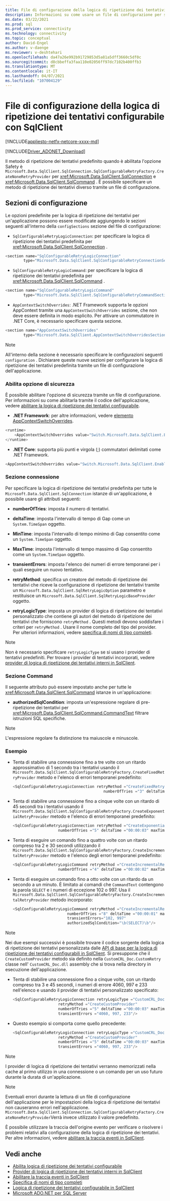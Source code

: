 ```yaml
---
title: File di configurazione della logica di ripetizione dei tentativi configurabile con SqlClient
description: Informazioni su come usare un file di configurazione per specificare i provider di logica di ripetizione dei tentativi predefiniti e personalizzare le opzioni di logica di ripetizione dei tentativi in Microsoft. Data. SqlClient.
ms.date: 03/22/2021
ms.prod: sql
ms.prod_service: connectivity
ms.technology: connectivity
ms.topic: conceptual
author: David-Engel
ms.author: v-daenge
ms.reviewer: v-deshtehari
ms.openlocfilehash: da47a26e992b91729853d5a81a5dff3660c5df0c
ms.sourcegitcommit: d8cbbeffa3faa110e02056ff97dc7102b400ffb3
ms.translationtype: MT
ms.contentlocale: it-IT
ms.lasthandoff: 04/07/2021
ms.locfileid: "107004129"
---
```

# <a name="configurable-retry-logic-configuration-file-with-sqlclient"></a>File di configurazione della logica di ripetizione dei tentativi configurabile con SqlClient

[!INCLUDE[appliesto-netfx-netcore-xxxx-md](../../includes/appliesto-netfx-netcore-xxxx-md.md)]

[!INCLUDE[Driver_ADONET_Download](../../includes/driver_adonet_download.md)]

Il metodo di ripetizione dei tentativi predefinito quando è abilitata l'opzione Safety è `Microsoft.Data.SqlClient.SqlConnection.SqlConfigurableRetryFactory.CreateNoneRetryProvider` per <xref:Microsoft.Data.SqlClient.SqlConnection> e <xref:Microsoft.Data.SqlClient.SqlCommand> . È possibile specificare un metodo di ripetizione dei tentativi diverso tramite un file di configurazione.

## <a name="configuration-sections"></a>Sezioni di configurazione

Le opzioni predefinite per la logica di ripetizione dei tentativi per un'applicazione possono essere modificate aggiungendo le sezioni seguenti all'interno della `configSections` sezione del file di configurazione:

- `SqlConfigurableRetryLogicConnection`: per specificare la logica di ripetizione dei tentativi predefinita per <xref:Microsoft.Data.SqlClient.SqlConnection> .

```csharp
<section name="SqlConfigurableRetryLogicConnection"
        type="Microsoft.Data.SqlClient.SqlConfigurableRetryConnectionSection, Microsoft.Data.SqlClient"/>
```

- `SqlConfigurableRetryLogicCommand`: per specificare la logica di ripetizione dei tentativi predefinita per <xref:Microsoft.Data.SqlClient.SqlCommand> .

```csharp
<section name="SqlConfigurableRetryLogicCommand"
        type="Microsoft.Data.SqlClient.SqlConfigurableRetryCommandSection, Microsoft.Data.SqlClient"/>
```

- `AppContextSwitchOverrides`: .NET Framework supporta le opzioni AppContext tramite una `AppContextSwitchOverrides` sezione, che non deve essere definita in modo esplicito. Per attivare un commutatore in .NET Core, è necessario specificare questa sezione.

```csharp
<section name="AppContextSwitchOverrides"
        type="Microsoft.Data.SqlClient.AppContextSwitchOverridesSection, Microsoft.Data.SqlClient"/>
```

> [!NOTE]
> All'interno della sezione è necessario specificare le configurazioni seguenti `configuration` . Dichiarare queste nuove sezioni per configurare la logica di ripetizione dei tentativi predefinita tramite un file di configurazione dell'applicazione.

### <a name="enable-safety-switch"></a>Abilita opzione di sicurezza

È possibile abilitare l'opzione di sicurezza tramite un file di configurazione. Per informazioni su come abilitarla tramite il codice dell'applicazione, vedere [abilitare la logica di ripetizione dei tentativi configurabile](appcontext-switches.md#enable-configurable-retry-logic).

- **.NET Framework**: per altre informazioni, vedere [elemento AppContextSwitchOverrides](/dotnet/framework/configure-apps/file-schema/runtime/appcontextswitchoverrides-element).

```csharp
<runtime>
    <AppContextSwitchOverrides value="Switch.Microsoft.Data.SqlClient.EnableRetryLogic=true"/>
</runtime>
```

- **.NET Core**: supporta più punti e virgola (;) commutatori delimitati come .NET Framework.

```csharp
<AppContextSwitchOverrides value="Switch.Microsoft.Data.SqlClient.EnableRetryLogic=true"/>
```

### <a name="connection-section"></a>Sezione connessione

Per specificare la logica di ripetizione dei tentativi predefinita per tutte le `Microsoft.Data.SqlClient.SqlConnection` istanze di un'applicazione, è possibile usare gli attributi seguenti:

- **numberOfTries**: imposta il numero di tentativi.

- **deltaTime**: imposta l'intervallo di tempo di Gap come un `System.TimeSpan` oggetto.

- **MinTime**: imposta l'intervallo di tempo minimo di Gap consentito come un `System.TimeSpan` oggetto.

- **MaxTime**: imposta l'intervallo di tempo massimo di Gap consentito come un `System.TimeSpan` oggetto.

- **transientErrors**: imposta l'elenco dei numeri di errore temporanei per i quali eseguire un nuovo tentativo.

- **retryMethod**: specifica un creatore del metodo di ripetizione dei tentativi che riceve la configurazione di ripetizione dei tentativi tramite un `Microsoft.Data.SqlClient.SqlRetryLogicOption` parametro e restituisce un `Microsoft.Data.SqlClient.SqlRetryLogicBaseProvider` oggetto.

- **retryLogicType**: imposta un provider di logica di ripetizione dei tentativi personalizzato che contiene gli autori del metodo di ripetizione dei tentativi che forniscono `retryMethod` . Questi metodi devono soddisfare i criteri per `retryMethod` . Usare il nome completo del tipo del provider. Per ulteriori informazioni, vedere [specifica di nomi di tipo completi](/dotnet/framework/reflection-and-codedom/specifying-fully-qualified-type-names).

> [!NOTE]
> Non è necessario specificare `retryLogicType` se si usano i provider di tentativi predefiniti. Per trovare i provider di tentativi incorporati, vedere [provider di logica di ripetizione dei tentativi interni in SqlClient](internal-retry-logic-providers-sqlclient.md).

### <a name="command-section"></a>Sezione Command

Il seguente attributo può essere impostato anche per tutte le <xref:Microsoft.Data.SqlClient.SqlCommand> istanze in un'applicazione:

- **authorizedSqlCondition**: imposta un'espressione regolare di pre-ripetizione dei tentativi per <xref:Microsoft.Data.SqlClient.SqlCommand.CommandText> filtrare istruzioni SQL specifiche.

> [!NOTE]
> L'espressione regolare fa distinzione tra maiuscole e minuscole.

### <a name="examples"></a>Esempio

- Tenta di stabilire una connessione fino a tre volte con un ritardo approssimativo di 1 secondo tra i tentativi usando il `Microsoft.Data.SqlClient.SqlConfigurableRetryFactory.CreateFixedRetryProvider` metodo e l'elenco di errori temporanei predefinito:

    ```csharp
    <SqlConfigurableRetryLogicConnection retryMethod ="CreateFixedRetryProvider" 
                                            numberOfTries ="3" deltaTime ="00:00:01"/>
    ```

- Tenta di stabilire una connessione fino a cinque volte con un ritardo di 45 secondi tra i tentativi usando il `Microsoft.Data.SqlClient.SqlConfigurableRetryFactory.CreateExponentialRetryProvider` metodo e l'elenco di errori temporanei predefinito:

    ```csharp
    <SqlConfigurableRetryLogicConnection retryMethod ="CreateExponentialRetryProvider" 
                        numberOfTries ="5" deltaTime ="00:00:03" maxTime ="00:00:45"/>
    ```

- Tenta di eseguire un comando fino a quattro volte con un ritardo compreso tra 2 e 30 secondi utilizzando il `Microsoft.Data.SqlClient.SqlConfigurableRetryFactory.CreateIncrementalRetryProvider` metodo e l'elenco degli errori temporanei predefinito:

    ```csharp
    <SqlConfigurableRetryLogicCommand retryMethod ="CreateIncrementalRetryProvider"
                        numberOfTries ="4" deltaTime ="00:00:02" maxTime ="00:00:30"/>
    ```

- Tenta di eseguire un comando fino a otto volte con un ritardo da un secondo a un minuto. È limitato ai comandi che `CommandText` contengono la parola `SELECT` e i numeri di eccezione 102 o 997. Usa il `Microsoft.Data.SqlClient.SqlConfigurableRetryFactory.CreateIncrementalRetryProvider` metodo incorporato:

    ```csharp
    <SqlConfigurableRetryLogicCommand retryMethod ="CreateIncrementalRetryProvider" 
                            numberOfTries ="8" deltaTime ="00:00:01" maxTime ="00:01:00"
                            transientErrors="102, 997"
                            authorizedSqlCondition="\b(SELECT)\b"/>
    ```

> [!NOTE]
> Nei due esempi successivi è possibile trovare il codice sorgente della logica di ripetizione dei tentativi personalizzata dalle [API di base per la logica di ripetizione dei tentativi configurabili in SqlClient](configurable-retry-logic-core-apis-sqlclient.md#example). Si presuppone che il `CreateCustomProvider` metodo sia definito nella `CustomCRL_Doc.CustomRetry` classe nell' `CustomCRL_Doc.dll` assembly che si trova nella directory in esecuzione dell'applicazione.

- Tenta di stabilire una connessione fino a cinque volte, con un ritardo compreso tra 3 e 45 secondi, i numeri di errore 4060, 997 e 233 nell'elenco e usando il provider di tentativi personalizzato specificato:

    ```csharp
    <SqlConfigurableRetryLogicConnection retryLogicType ="CustomCRL_Doc.CustomRetry, CustomCRL_Doc, Version=1.0.0.0, Culture=neutral, PublicKeyToken=null"
                        retryMethod ="CreateCustomProvider" 
                        numberOfTries ="5" deltaTime ="00:00:03" maxTime ="00:00:45"
                        transientErrors ="4060, 997, 233"/>
    ```

- Questo esempio si comporta come quello precedente:

    ```csharp
    <SqlConfigurableRetryLogicConnection retryLogicType ="CustomCRL_Doc.CustomRetry, CustomCRL_Doc"
                        retryMethod ="CreateCustomProvider" 
                        numberOfTries ="5" deltaTime ="00:00:03" maxTime ="00:00:45"
                        transientErrors ="4060, 997, 233"/>
    ```

> [!NOTE]
> I provider di logica di ripetizione dei tentativi verranno memorizzati nella cache al primo utilizzo in una connessione o un comando per un uso futuro durante la durata di un'applicazione.

> [!NOTE]
> Eventuali errori durante la lettura di un file di configurazione dell'applicazione per le impostazioni della logica di ripetizione dei tentativi non causeranno errori nell'applicazione. `Microsoft.Data.SqlClient.SqlConnection.SqlConfigurableRetryFactory.CreateNoneRetryProvider`Verrà invece utilizzato il valore predefinito.
>
> È possibile utilizzare la traccia dell'origine evento per verificare o risolvere i problemi relativi alla configurazione della logica di ripetizione dei tentativi. Per altre informazioni, vedere [abilitare la traccia eventi in SqlClient](enable-eventsource-tracing.md).

## <a name="see-also"></a>Vedi anche

- [Abilita logica di ripetizione dei tentativi configurabile](appcontext-switches.md#enable-configurable-retry-logic)
- [Provider di logica di ripetizione dei tentativi interni in SqlClient](internal-retry-logic-providers-sqlclient.md)
- [Abilitare la traccia eventi in SqlClient](enable-eventsource-tracing.md)
- [Specifica di nomi di tipo completi](/dotnet/framework/reflection-and-codedom/specifying-fully-qualified-type-names)
- [Logica di ripetizione dei tentativi configurabile in SqlClient](configurable-retry-logic.md)
- [Microsoft ADO.NET per SQL Server](microsoft-ado-net-sql-server.md)
